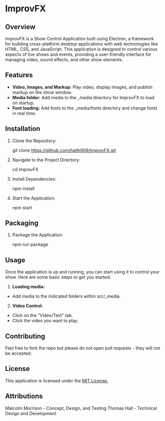 # ImprovFX

## Overview

ImprovFX is a Show Control Application built using Electron, a framework for building cross-platform desktop applications with web technologies like HTML, CSS, and JavaScript. This application is designed to control various aspects of live shows and events, providing a user-friendly interface for managing video, sound effects, and other show elements.

## Features

- **Video, Images, and Markup:** Play video, display images, and publish markup on the show window.
- **Media folder:** Add media to the _media directory for ImprovFX to load on startup.
- **Font loading:** Add fonts to the _media/fonts directory and change fonts in real time.

## Installation

1. Clone the Repository:

    git clone https://github.com/halth909/ImprovFX.git

2. Navigate to the Project Directory:

    cd ImprovFX

3. Install Dependencies:

    npm install

4. Start the Application:

    npm start

## Packaging

1. Package the Application:

    npm run package

## Usage

Once the application is up and running, you can start using it to control your show. Here are some basic steps to get you started:

1. **Loading media:**
 * Add media to the indicated folders within src/_media.
2. **Video Control:**
 * Click on the "Video/Text" tab.
 * Click the video you want to play.

## Contributing

Feel free to fork the repo but please do not open pull requests - they will not be accepted.

## License

This application is licensed under the [MIT License.](https://github.com/halth909/ImprovFX/blob/main/LICENSE.txt)

## Attributions

Malcolm Morrison - Concept, Design, and Testing
Thomas Hall - Technical Design and Development
